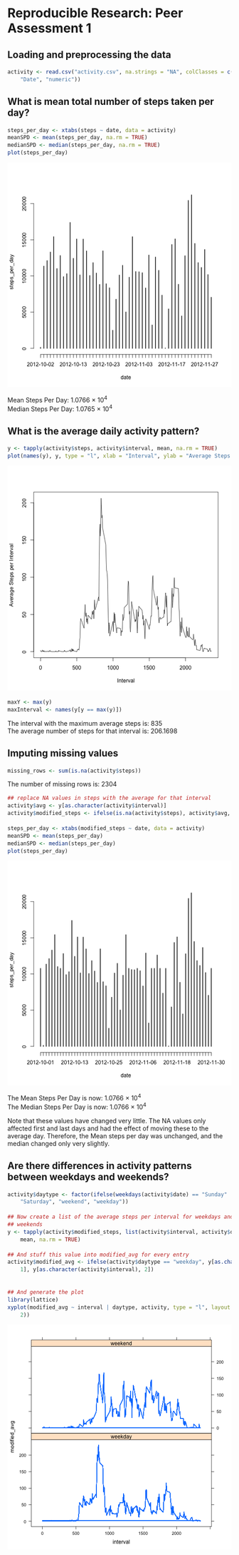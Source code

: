 # Reproducible Research: Peer Assessment 1


## Loading and preprocessing the data


```r
activity <- read.csv("activity.csv", na.strings = "NA", colClasses = c("numeric", 
    "Date", "numeric"))
```


## What is mean total number of steps taken per day?


```r
steps_per_day <- xtabs(steps ~ date, data = activity)
meanSPD <- mean(steps_per_day, na.rm = TRUE)
medianSPD <- median(steps_per_day, na.rm = TRUE)
plot(steps_per_day)
```

![plot of chunk steps](figure/steps.png) 

Mean Steps Per Day: 1.0766 &times; 10<sup>4</sup>  
Median Steps Per Day: 1.0765 &times; 10<sup>4</sup>

## What is the average daily activity pattern?

```r
y <- tapply(activity$steps, activity$interval, mean, na.rm = TRUE)
plot(names(y), y, type = "l", xlab = "Interval", ylab = "Average Steps per Interval")
```

![plot of chunk average daily pattern](figure/average_daily_pattern.png) 

```r
maxY <- max(y)
maxInterval <- names(y[y == max(y)])
```

The interval with the maximum average steps is: 835  
The average number of steps for that interval is: 206.1698

## Imputing missing values

```r
missing_rows <- sum(is.na(activity$steps))
```

The number of missing rows is: 2304  


```r
## replace NA values in steps with the average for that interval
activity$avg <- y[as.character(activity$interval)]
activity$modified_steps <- ifelse(is.na(activity$steps), activity$avg, activity$steps)

steps_per_day <- xtabs(modified_steps ~ date, data = activity)
meanSPD <- mean(steps_per_day)
medianSPD <- median(steps_per_day)
plot(steps_per_day)
```

![plot of chunk unnamed-chunk-1](figure/unnamed-chunk-1.png) 

The Mean Steps Per Day is now: 1.0766 &times; 10<sup>4</sup>  
The Median Steps Per Day is now: 1.0766 &times; 10<sup>4</sup>

Note that these values have changed very little.  The NA values only affected first and last days and had the effect of moving these to the average day.  Therefore, the Mean steps per day was unchanged, and the median changed only very slightly.

## Are there differences in activity patterns between weekdays and weekends?

```r
activity$daytype <- factor(ifelse(weekdays(activity$date) == "Sunday" | weekdays(activity$date) == 
    "Saturday", "weekend", "weekday"))

## Now create a list of the average steps per interval for weekdays and
## weekends
y <- tapply(activity$modified_steps, list(activity$interval, activity$daytype), 
    mean, na.rm = TRUE)

## And stuff this value into modified_avg for every entry
activity$modified_avg <- ifelse(activity$daytype == "weekday", y[as.character(activity$interval), 
    1], y[as.character(activity$interval), 2])


## And generate the plot
library(lattice)
xyplot(modified_avg ~ interval | daytype, activity, type = "l", layout = c(1, 
    2))
```

![plot of chunk unnamed-chunk-2](figure/unnamed-chunk-2.png) 

```r

```

